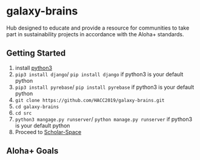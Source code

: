 # galaxy-brains
Hub designed to educate and provide a resource for communities to take part in sustainability projects in accordance with the Aloha+ standards.

## Getting Started
1. install [python3](https://www.python.org/downloads/release/python-374/)
2. `pip3 install django`/ `pip install django` if python3 is your default python 
3. `pip3 install pyrebase`/ `pip install pyrebase`  if python3 is your default python
4. `git clone https://github.com/HACC2019/galaxy-brains.git`
5. `cd galaxy-brains`
6. `cd src`
7. `python3 mangage.py runserver`/ `python manage.py runserver`  if python3 is your default python 
8. Proceed to [Scholar-Space](http://127.0.0.1:8000/)

## Aloha+ Goals

